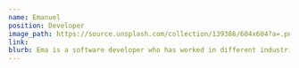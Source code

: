 ```yaml
---
name: Emanuel
position: Developer
image_path: https://source.unsplash.com/collection/139386/604x604?a=.png
link:
blurb: Ema is a software developer who has worked in different industries.
---
```

